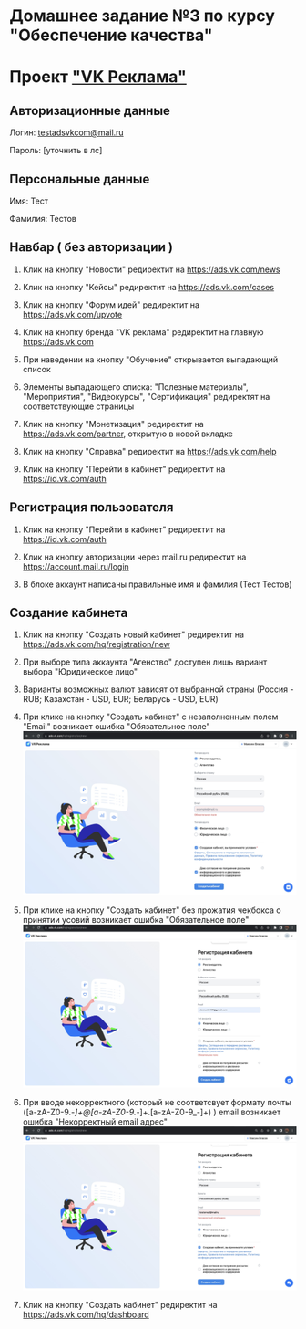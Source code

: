 
# Домашнее задание №3 по курсу "Обеспечение качества"

# Проект ["VK Реклама"](https://ads.vk.com)

## Авторизационные данные

Логин: <testadsvkcom@mail.ru>

Пароль: [уточнить в лс]

## Персональные данные

Имя: Тест

Фамилия: Тестов

## Навбар ( без авторизации )

1. Клик на кнопку "Новости" редиректит на <https://ads.vk.com/news>

2. Клик на кнопку "Кейсы" редиректит на <https://ads.vk.com/cases>

3. Клик на кнопку "Форум идей" редиректит на <https://ads.vk.com/upvote>

4. Клик на кнопку бренда "VK реклама" редиректит на главную <https://ads.vk.com>

5. При наведении на кнопку "Обучение" открывается выпадающий список

6. Элементы выпадающего списка: "Полезные материалы", "Мероприятия", "Видеокурсы", "Сертификация" редиректят на соответствующие страницы

7. Клик на кнопку "Монетизация" редиректит на <https://ads.vk.com/partner>, открытую в новой вкладке

8. Клик на кнопку "Справка" редиректит на <https://ads.vk.com/help>

9. Клик на кнопку "Перейти в кабинет" редиректит на <https://id.vk.com/auth>

## Регистрация пользователя

1. Клик на кнопку "Перейти в кабинет" редиректит на <https://id.vk.com/auth>

2. Клик на кнопку авторизации через mail.ru редиректит на <https://account.mail.ru/login>

3. В блоке аккаунт написаны правильные имя и фамилия (Тест Тестов)

## Создание кабинета

1. Клик на кнопку "Создать новый кабинет" редиректит на <https://ads.vk.com/hq/registration/new>

2. При выборе типа аккаунта "Агенство" доступен лишь вариант выбора "Юридическое лицо"

3. Варианты возможных валют зависят от выбранной страны (Россия - RUB; Казахстан - USD, EUR; Беларусь -  USD, EUR)

4. При клике на кнопку "Создать кабинет" с незаполненным полем "Email" возникает ошибка "Обязательное поле"
![alt text](img/email_err.jpg "Ошибка обязательное поле почты")

5. При клике на кнопку "Создать кабинет" без прожатия чекбокса о принятии усовий возникает ошибка "Обязательное поле"
![alt text](img/law_err.jpg "Ошибка обязательное поле условия")

6. При вводе некорректного (который не соответсвует формату почты ([a-zA-Z0-9._-]+@[a-zA-Z0-9._-]+\.[a-zA-Z0-9_-]+) ) email возникает ошибка "Некорректный email адрес"
![alt text](img/wrong_email.jpg "Некорректная почта")

7. Клик на кнопку "Создать кабинет" редиректит на <https://ads.vk.com/hq/dashboard>
